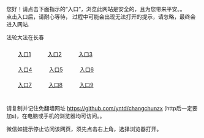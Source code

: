 您好！请点击下面指示的“入口”，浏览此网站是安全的，且为您带来平安。。 <br/>
点击入口后，请耐心等待， 过程中可能会出现无法打开的提示，请忽略，最终会进入网站. </br>

法轮大法在长春<br/>
<div style="padding:10px"><a style="margin:20px" target="_blank" href="https://d213wxzkwfeos8.cloudfront.net/2Qpsp?ftgwgax" id="ccLink1" rel="nofollow">入口1</a> <a target="_blank" style="margin:20px" href="https://d3h9c60rvlqhs8.cloudfront.net/2Qpsp?vkxgxahd" id="ccLink2" rel="nofollow">入口2</a> <a style="margin:20px" target="_blank" href="https://d1uy95gfdqtg3l.cloudfront.net/2Qpsp?azcmaruv" id="ccLink3" rel="nofollow">入口3</a></div>

<div style="padding:10px" ><a style="margin:20px" target="_blank" href="https://d213wxzkwfeos8.cloudfront.net/2Qpsp?ftgwgax" id="ccLink4" rel="nofollow">入口4</a> <a style="margin:20px" href="https://d3h9c60rvlqhs8.cloudfront.net/2Qpsp?vkxgxahd" target="_blank" id="ccLink5" rel="nofollow">入口5</a> <a style="margin:20px" href="https://d1uy95gfdqtg3l.cloudfront.net/2Qpsp?azcmaruv" target="_blank" id="ccLink6" rel="nofollow">入口6</a></div>

<div style="padding:10px"><a style="margin:20px" target="_blank" href="https://d213wxzkwfeos8.cloudfront.net/2Qpsp?ftgwgax" id="ccLink7" rel="nofollow">入口7</a> <a style="margin:20px" href="https://d3h9c60rvlqhs8.cloudfront.net/2Qpsp?vkxgxahd" target="_blank" id="ccLink8" rel="nofollow">入口8</a> <a style="margin:20px" target="_blank" href="https://d1uy95gfdqtg3l.cloudfront.net/2Qpsp?azcmaruv" id="ccLink9" rel="nofollow">入口9</a></div>

<br/>



请复制并记住免翻墙网址 https://github.com/yntd/changchunzx (http后一定要加s)，在电脑或手机的浏览器均可访问。。<br/>

微信如提示停止访问该网页，须先点击右上角，选择浏览器打开。
